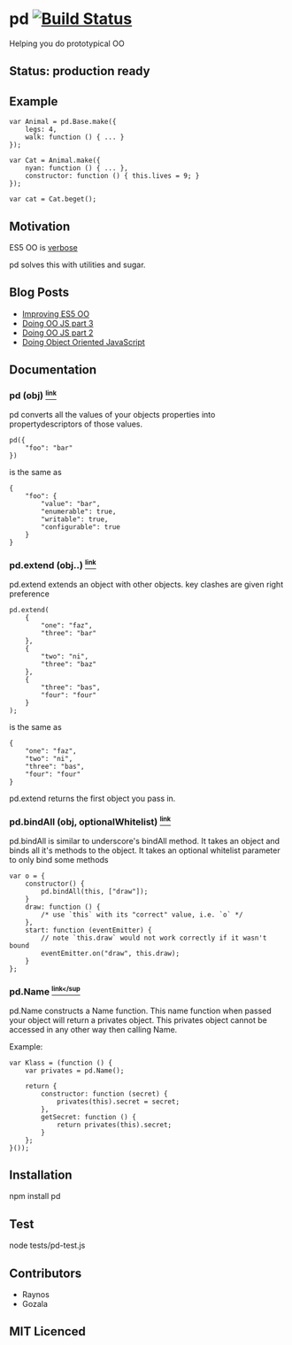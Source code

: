 # pd [![Build Status][1]][2]

Helping you do prototypical OO

## Status: production ready

## Example 

    var Animal = pd.Base.make({
        legs: 4,
        walk: function () { ... }
    });

    var Cat = Animal.make({
        nyan: function () { ... },
        constructor: function () { this.lives = 9; }
    });

    var cat = Cat.beget();

## Motivation

ES5 OO is [verbose][8]

pd solves this with utilities and sugar.

## Blog Posts

 - [Improving ES5 OO][9]
 - [Doing OO JS part 3][6]
 - [Doing OO JS part 2][5]
 - [Doing Object Oriented JavaScript][3]

## Documentation

### pd (obj) <a name="pd" href="#pd"><small><sup>link</sup></small></a>

pd converts all the values of your objects properties into propertydescriptors of those values.

    pd({
        "foo": "bar"
    })

is the same as

    {
        "foo": {
            "value": "bar",
            "enumerable": true,
            "writable": true,
            "configurable": true
        }
    }

### pd.extend (obj..) <a name="pd.extend" href="#pd.extend"><small><sup>link</sup></small></a>

pd.extend extends an object with other objects. key clashes are given right preference

    pd.extend(
        {
            "one": "faz",
            "three": "bar"
        },
        {
            "two": "ni",
            "three": "baz"
        },
        {
            "three": "bas",
            "four": "four"
        }
    );

is the same as

    {
        "one": "faz",
        "two": "ni",
        "three": "bas",
        "four": "four"
    }
    
pd.extend returns the first object you pass in.

### pd.bindAll (obj, optionalWhitelist) <a name="pd.bindAll" href="#pd.bindAll"><small><sup>link</sup></small></a>

pd.bindAll is similar to underscore's bindAll method. It takes an object and binds all it's methods to the object. It takes an optional whitelist parameter to only bind some methods

    var o = {
        constructor() { 
            pd.bindAll(this, ["draw"]);
        }
        draw: function () { 
            /* use `this` with its "correct" value, i.e. `o` */
        },
        start: function (eventEmitter) {
            // note `this.draw` would not work correctly if it wasn't bound
            eventEmitter.on("draw", this.draw);
        }
    };

### pd.Name <a name="pd.Name" href="#pdName"><small><sup>link</sup</small></a>

pd.Name constructs a Name function. This name function when passed your object will
return a privates object. This privates object cannot be accessed in any other 
way then calling Name.

Example:

    var Klass = (function () {
        var privates = pd.Name();

        return {
            constructor: function (secret) {
                privates(this).secret = secret;
            },
            getSecret: function () {
                return privates(this).secret;
            }
        };
    }());

## Installation

npm install pd

## Test

node tests/pd-test.js

## Contributors

 - Raynos
 - Gozala

## MIT Licenced

  [1]: https://secure.travis-ci.org/Raynos/pd.png
  [2]: http://travis-ci.org/Raynos/pd
  [3]: http://raynos.org/blog/4/Doing-Object-Oriented-JavaScript
  [4]: http://www.2ality.com/2011/06/prototypes-as-classes.html
  [5]: http://raynos.org/blog/5/Doing-Object-Oriented-Javascript---part-2
  [6]: http://raynos.org/blog/7/Doing-Object-Oriented-Javascript---part-3
  [8]: https://gist.github.com/1384024
  [9]: http://raynos.org/blog/17/Improving-ES5-OO-with-pd